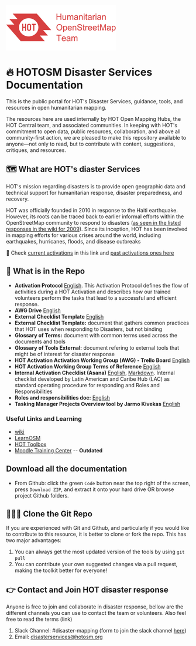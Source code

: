 ![logo](images/hot_logo.png)
# :fire: HOTOSM Disaster Services Documentation

This is the public portal for HOT's Disaster Services, guidance, tools, and resources in open humanitarian mapping.

The resources here are used internally by HOT Open Mapping Hubs, the HOT Central team, and associated communities. In keeping with HOT's commitment to open data, public resources, collaboration, and above all community-first action, we are pleased to make this repository available to anyone&mdash;not only to read, but to contribute with content, suggestions, critiques, and resources.

## :world_map: What are HOT's diaster Services 

HOT's mission regarding disasters is to provide open geographic data and technical support for humanitarian response, disaster preparedness, and recovery.

HOT was officially founded in 2010 in response to the Haiti earthquake. However, its roots can be traced back to earlier informal efforts within the OpenStreetMap community to respond to disasters ([as seen in the listed responses in the wiki for 2009](https://wiki.openstreetmap.org/wiki/Humanitarian_OSM_Team)). Since its inception, HOT has been involved in mapping efforts for various crises around the world, including earthquakes, hurricanes, floods, and disease outbreaks

:rotating_light: Check [current activations](https://wiki.openstreetmap.org/wiki/Organised_Editing/Activities/Humanitarian_OpenStreetMap_Team) in this link and [past activations ones here](https://wiki.openstreetmap.org/wiki/Humanitarian_OSM_Team)


## 📖 What is in the Repo

* **Activation Protocol** [English](https://www.hotosm.org/hot-activation-protocol). This Activation Protocol defines the flow of activities during a HOT Activation and describes how our trained volunteers perform the tasks that lead to a successful and efficient response.
* **AWG Drive** [English](https://drive.google.com/drive/folders/0B1EorbpNCZ03fmpTQWZoVE9CLVlUaWR4S3h6eDRSYXZyTmpJTlZMS2h6X2k4c0lTVGcwTTg?resourcekey=0-HbwIIRzHa-C4wH3HgwCyFQ)
* **External Checklist Template** [English](https://docs.google.com/spreadsheets/d/1NOuLJ4iScnLthJgX0wtXAjf5S0SN1eq3Y9LTAEskXCQ/edit?usp=sharing)
* **External Checklist Template:** document that gathers common practices that HOT uses when responding to Disasters, but not binding
* **Glossary of Terms:** document with common terms used across the documents and tools
* **Glossary of Tools External:** document refering to external tools that might be of interest for disaster response 
* **HOT Activation Activation Working Group (AWG) - Trello Board** [English](https://trello.com/b/ogU4Wjd6/hot-activation-wg)
* **HOT Activation Working Group Terms of Reference** [English](https://docs.google.com/document/d/1uf60-HUF9GyP68-DzzksEa8RLqFkUrsNSq6vhiiXa64/edit#heading=h.z7ly1d4xpc59)
* **Internal Activation Checklist (Asana)** [English](https://app.asana.com/0/1206660915181451/1206682151310817), [Markdown](/Tools_and_resourcs/Advanced%20resources/activation-checklist-internal.md). Internal checklist developed by Latin American and Caribe Hub (LAC) as standard operating procedure for responding and Roles and Responsibilities  
* **Roles and responsibilities doc:**  [English](https://docs.google.com/document/d/1uf60-HUF9GyP68-DzzksEa8RLqFkUrsNSq6vhiiXa64/edit#heading=h.z7ly1d4xpc59)
* **Tasking Manager Projects Overview tool by Jarmo Kivekas** [English](https://jarmokivekas.github.io/hotosm-collate/)


### Useful Links and Learning

- [wiki](https://wiki.openstreetmap.org/wiki/Humanitarian_OSM_Team)
- [LearnOSM](https://learnosm.org/en/osm-data/data-overview/)
- [HOT Toolbox](https://toolbox.hotosm.org/pages/introduction/how_to_use_toolbox/)
- [Moodle Training Center](https://courses.hotosm.org/) -- **Outdated**

<!-- ## 👉 How to Use these Tools
 -->

## Download all the documentation

* From Github: click the green ```Code``` button near the top right of the screen, press ```Download ZIP```, and extract it onto your hard drive OR browse project Github folders. 


## :people_holding_hands: Clone the Git Repo

If you are experienced with Git and Github, and particularly if you would like to contribute to this resource, it is better to clone or fork the repo. This has two major advantages:
1. You can always get the most updated version of the tools by using ```git pull```
2. You can contribute your own suggested changes via a pull request, making the toolkit better for everyone!


## 👉 Contact and Join HOT disaster response

Anyone is free to join and collaborate in disaster response, bellow are the different channels you can use to contact the team or volunteers. Also feel free to read the terms (link)
1. Slack Channel: #disaster-mapping (form to join the slack channel [here](https://docs.google.com/forms/d/e/1FAIpQLScg39BQBoqzwVw3wVofpp0aGvu3M5FTteaLQs_WGFf9JceG_A/viewform))
2. Email: disasterservices@hotosm.org
